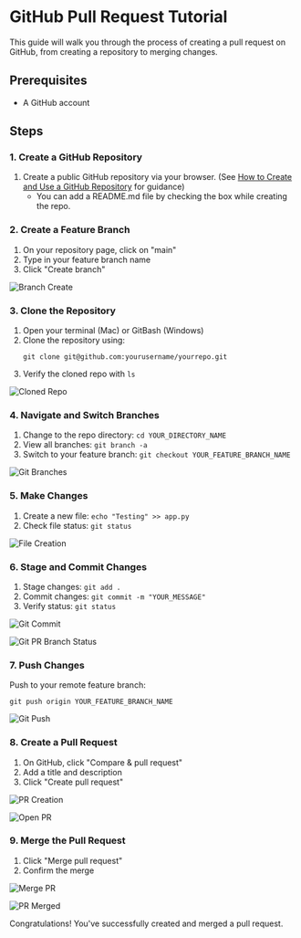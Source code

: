 # GitHub Pull Request Tutorial

This guide will walk you through the process of creating a pull request on GitHub, from creating a repository to merging changes.

## Prerequisites

- A GitHub account

## Steps

### 1. Create a GitHub Repository

1. Create a public GitHub repository via your browser. (See [How to Create and Use a GitHub Repository](https://github.com/slimboi/mot-labs/blob/main/Creating-a-Github-Repository/github.md) for guidance)
   - You can add a README.md file by checking the box while creating the repo.

### 2. Create a Feature Branch

1. On your repository page, click on "main"
2. Type in your feature branch name
3. Click "Create branch"

![Branch Create](imgs/1.branch_create.png)

### 3. Clone the Repository

1. Open your terminal (Mac) or GitBash (Windows)
2. Clone the repository using:
   ```
   git clone git@github.com:yourusername/yourrepo.git
   ```
3. Verify the cloned repo with `ls`

![Cloned Repo](imgs/2.git_clone.png)

### 4. Navigate and Switch Branches

1. Change to the repo directory: `cd YOUR_DIRECTORY_NAME`
2. View all branches: `git branch -a`
3. Switch to your feature branch: `git checkout YOUR_FEATURE_BRANCH_NAME`

![Git Branches](imgs/3.git_branches.png)

### 5. Make Changes

1. Create a new file: `echo "Testing" >> app.py`
2. Check file status: `git status`

![File Creation](imgs/4.file_create.png)

### 6. Stage and Commit Changes

1. Stage changes: `git add .`
2. Commit changes: `git commit -m "YOUR_MESSAGE"`
3. Verify status: `git status`

![Git Commit](imgs/5.git_commit.png)

![Git PR Branch Status](imgs/6.git_pr_status.png)

### 7. Push Changes

Push to your remote feature branch:
```
git push origin YOUR_FEATURE_BRANCH_NAME
```

![Git Push](imgs/7.git_push.png)

### 8. Create a Pull Request

1. On GitHub, click "Compare & pull request"
2. Add a title and description
3. Click "Create pull request"

![PR Creation](imgs/8.create_pr.png)

![Open PR](imgs/9.open_pr.png)

### 9. Merge the Pull Request

1. Click "Merge pull request"
2. Confirm the merge

![Merge PR](imgs/10.merge_pr.png)

![PR Merged](imgs/11.pr_merged.png)

Congratulations! You've successfully created and merged a pull request.